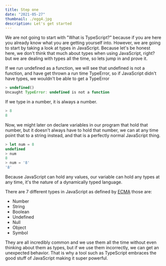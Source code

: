 ```yaml
---
title: Step one
date: "2021-05-27"
thumbnail: ./egg4.jpg
description: Let's get started
---
```


We are not going to start with "What is TypeScript?" because if you are here you already know what you are getting yourself into. However, we are going to start by taking a look at types in JavaScript.
Because let's be honest here, we don't think that much about types when using JavaScript, right?
but we are dealing with types all the time, so lets jump in and prove it.

If we run undefined as a function, we will see that undefined is not a function, and have get thrown a run time TypeError, so if JavaScript didn't have types, we wouldn't be able to get a TypeError

```js
> undefined()
Uncaught TypeError: undefined is not a function
```

If we type in a number, it is always a number.

```js
> 8
8
```

Now, we might later on declare variables in our program that hold that number, but it doesn't always have to hold that number, we can at any time point that to a string instead, and that is a perfectly normal JavaScript thing.

```js
> let num = 8
undefined
> num
8
> num = '8'
'8'
```

Because JavaScript can hold any values, our variable can hold any types at any time, it's the nature of a dynamically typed language.

There are 7 different types in JavaScript as defined by [ECMA](https://www.ecma-international.org/) those are:

- Number
- String
- Boolean
- Undefined
- Null
- Object
- Symbol

They are all incredibly common and we use them all the time without even thinking about them as types, but if we use them incorrectly, we can get an unexpected behavior. That is why a tool such as TypeScript embraces the good stuff of JavaScript making it super powerful.
